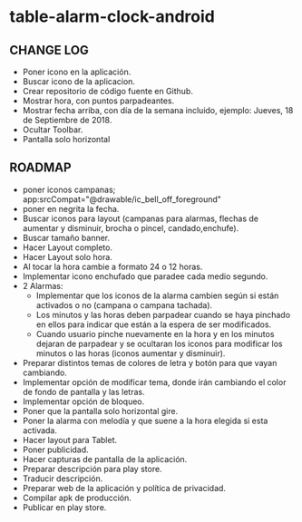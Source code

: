# table-alarm-clock-android

## CHANGE LOG

- Poner icono en la aplicación.
- Buscar icono de la aplicacion.
- Crear repositorio de código fuente en Github.
- Mostrar hora, con puntos parpadeantes.
- Mostrar fecha arriba, con día de la semana incluido, ejemplo: Jueves, 18 de Septiembre de 2018.
- Ocultar Toolbar.
- Pantalla solo horizontal


## ROADMAP
- poner iconos campanas; app:srcCompat="@drawable/ic_bell_off_foreground"
- poner en negrita la fecha.
- Buscar iconos para layout (campanas para alarmas, flechas de aumentar y disminuir, brocha o pincel, candado,enchufe).
- Buscar tamaño banner.
- Hacer Layout completo.
- Hacer Layout solo hora.
- Al tocar la hora cambie a formato 24 o 12 horas.
- Implementar icono enchufado que paradee cada medio segundo.
- 2 Alarmas:
    - Implementar que los iconos de la alarma cambien según si están activados o no (campana o campana tachada).
    - Los minutos y las horas deben parpadear cuando se haya pinchado en ellos para indicar que están a la espera de ser modificados.
    - Cuando usuario pinche nuevamente en la hora y en los minutos dejaran de parpadear y se ocultaran los iconos para modificar los minutos o las horas (iconos aumentar y disminuir).
- Preparar distintos temas de colores de letra y botón para que vayan cambiando.
- Implementar opción de modificar tema, donde irán cambiando el color de fondo de pantalla y las letras.
- Implementar opción  de bloqueo.
- Poner que la pantalla solo horizontal gire.
- Poner la alarma con melodía y que suene a la hora elegida si esta activada.
- Hacer layout para Tablet.
- Poner publicidad.
- Hacer capturas de pantalla de la aplicación.
- Preparar descripción para play store.
- Traducir descripción.
- Preparar web de la aplicación y política de privacidad.
- Compilar apk de producción.
- Publicar en play store.
